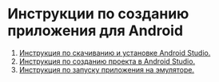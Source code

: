 # Инструкции по созданию приложения для Android

1. [Инструкция по скачиванию и установке Android Studio.](android_studio) 
2. [Инструкция по созданию проекта в Android Studio.](android_studio) 
3. [Инструкция по запуску приложения на эмуляторе.](android_studio) 

